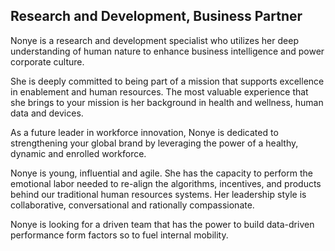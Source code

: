 ## Research and Development, Business Partner

Nonye is a research and development specialist who utilizes her deep understanding of human nature to enhance business intelligence and power corporate culture.

She is deeply committed to being part of a mission that supports excellence in enablement and human resources. The most valuable experience that she brings to your mission is her background in health and wellness, human data and devices.

As a future leader in workforce innovation, Nonye is dedicated to strengthening your global brand by leveraging the power of a healthy, dynamic and enrolled workforce.

Nonye is young, influential and agile. She has the capacity to perform the emotional labor needed to re-align the algorithms, incentives, and products behind our traditional human resources systems. Her leadership style is collaborative, conversational and rationally compassionate.

Nonye is looking for a driven team that has the power to build data-driven performance form factors so to fuel internal mobility.

